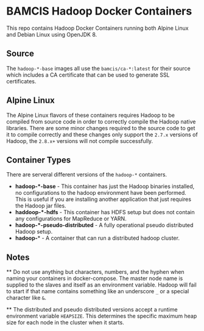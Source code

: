 # BAMCIS Hadoop Docker Containers

This repo contains Hadoop Docker Containers running both Alpine Linux and
Debian Linux using OpenJDK 8.

## Source
The `hadoop-*-base` images all use the `bamcis/ca-*:latest` for their source which includes a CA certificate that can
be used to generate SSL certificates.

## Alpine Linux
The Alpine Linux flavors of these containers requires Hadoop to be compiled from source code in order to correctly
compile the Hadoop native libraries. There are some minor changes required to the source code to get it to compile
correctly and these changes only support the `2.7.x` versions of Hadoop, the `2.8.x+` versions will not compile 
successfully.

## Container Types

There are serveral different versions of the `hadoop-*` containers.

* **hadoop-*-base** - This container has just the Hadoop binaries installed, no configurations to the hadoop environment
  have been performed. This is useful if you are installing another application that just requires the Hadoop jar files.
* **haddoop-*-hdfs** - This container has HDFS setup but does not contain any configurations for MapReduce or YARN. 
* **hadoop-*-pseudo-distributed** - A fully operational pseudo distributed Hadoop setup.
* **hadoop-*** - A container that can run a distributed hadoop cluster.

## Notes

** Do not use anything but characters, numbers, and the hyphen when naming your containers in docker-compose. The master node
name is supplied to the slaves and itself as an environment variable. Hadoop will fail to start if that name contains something
like an underscore `_` or a special character like `&`.

** The distributed and pseudo distributed versions accept a runtime environment variable `HEAPSIZE`. This determines the specific
maximum heap size for each node in the cluster when it starts.